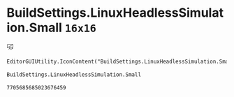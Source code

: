 # BuildSettings.LinuxHeadlessSimulation.Small `16x16`
<img src="/img/BuildSettings.LinuxHeadlessSimulation.Small.png" width=16 height=16>

``` CSharp
EditorGUIUtility.IconContent("BuildSettings.LinuxHeadlessSimulation.Small")
```
```
BuildSettings.LinuxHeadlessSimulation.Small
```
```
7705685685023676459
```
